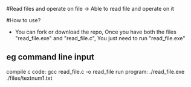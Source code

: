 #Read files and operate on file
-> Able to read file and operate on it

#How to use?

- You can fork or download the repo, Once you have both the files "read_file.exe" and "read_file.c", You just need to run "read_file.exe"

## eg command line input

compile c code: gcc read_file.c -o read_file
run program: ./read_file.exe ./files/textnum1.txt
